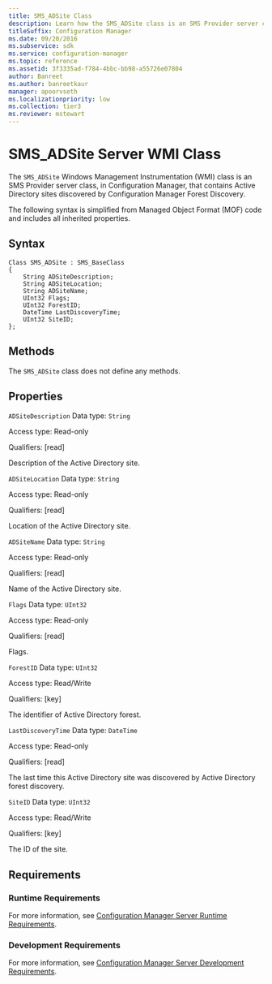 ```yaml
---
title: SMS_ADSite Class
description: Learn how the SMS_ADSite class is an SMS Provider server class that contains Active Directory sites discovered by Configuration Manager Forest Discovery.
titleSuffix: Configuration Manager
ms.date: 09/20/2016
ms.subservice: sdk
ms.service: configuration-manager
ms.topic: reference
ms.assetid: 3f3335ad-f784-4bbc-bb98-a55726e07804
author: Banreet
ms.author: banreetkaur
manager: apoorvseth
ms.localizationpriority: low
ms.collection: tier3
ms.reviewer: mstewart
---
```

# SMS_ADSite Server WMI Class
The `SMS_ADSite` Windows Management Instrumentation (WMI) class is an SMS Provider server class, in Configuration Manager, that contains Active Directory sites discovered by Configuration Manager Forest Discovery.

 The following syntax is simplified from Managed Object Format (MOF) code and includes all inherited properties.

## Syntax

```
Class SMS_ADSite : SMS_BaseClass
{
    String ADSiteDescription;
    String ADSiteLocation;
    String ADSiteName;
    UInt32 Flags;
    UInt32 ForestID;
    DateTime LastDiscoveryTime;
    UInt32 SiteID;
};
```

## Methods
 The `SMS_ADSite` class does not define any methods.

## Properties
 `ADSiteDescription`
 Data type: `String`

 Access type: Read-only

 Qualifiers: [read]

 Description of the Active Directory site.

 `ADSiteLocation`
 Data type: `String`

 Access type: Read-only

 Qualifiers: [read]

 Location of the Active Directory site.

 `ADSiteName`
 Data type: `String`

 Access type: Read-only

 Qualifiers: [read]

 Name of the Active Directory site.

 `Flags`
 Data type: `UInt32`

 Access type: Read-only

 Qualifiers: [read]

 Flags.

 `ForestID`
 Data type: `UInt32`

 Access type: Read/Write

 Qualifiers: [key]

 The identifier of Active Directory forest.

 `LastDiscoveryTime`
 Data type: `DateTime`

 Access type: Read-only

 Qualifiers: [read]

 The last time this Active Directory site was discovered by Active Directory forest discovery.

 `SiteID`
 Data type: `UInt32`

 Access type: Read/Write

 Qualifiers: [key]

 The ID of the site.

## Requirements

### Runtime Requirements
 For more information, see [Configuration Manager Server Runtime Requirements](../../../../../develop/core/reqs/server-runtime-requirements.md).

### Development Requirements
 For more information, see [Configuration Manager Server Development Requirements](../../../../../develop/core/reqs/server-development-requirements.md).

